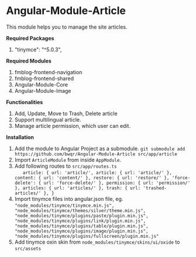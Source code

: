 # Angular-Module-Article

This module helps you to manage the site articles.

**Required Packages**
1. "tinymce": "^5.0.3",

**Required Modules**
1. fmblog-frontend-navigation
2. fmblog-frontend-shared
3. Angular-Module-Core
4. Angular-Module-Image

**Functionalities**
1. Add, Update, Move to Trash, Delete article
2. Support multilingual article.
3. Manage article permission, which user can edit.

**Installation**
1. Add the module to Angular Project as a submodule. 
`git submodule add https://github.com/bwqr/Angular-Module-Article src/app/article`
2. Import `ArticleModule` from inside `AppModule`.
3. Add following routes to `src/app/routes.ts`  
`   
article: {
    url: 'article/',
    article: { url: 'article/' },
    content: { url: 'content/' },
    restore: { url: 'restore/' },
    'force-delete': { url: 'force-delete/' },
    permission: { url: 'permission/' },
    articles: { url: 'articles/' },
    trash: { url: 'trashed-articles/' },
}
`
4. Import tinymce files into angular.json file, eg.  
`
"node_modules/tinymce/tinymce.min.js",
"node_modules/tinymce/themes/silver/theme.min.js",
"node_modules/tinymce/plugins/paste/plugin.min.js",
"node_modules/tinymce/plugins/link/plugin.min.js",
"node_modules/tinymce/plugins/table/plugin.min.js",
"node_modules/tinymce/plugins/image/plugin.min.js",
"node_modules/tinymce/plugins/fullscreen/plugin.min.js"
`
5. Add tinymce oxin skin from `node_modules/tinymce/skins/ui/oxide` to `src/assets`
